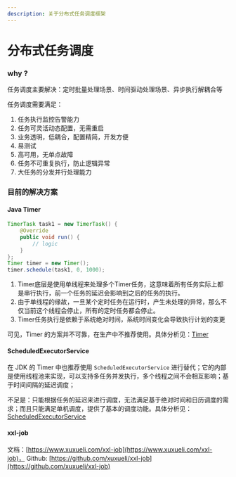 ```yaml
---
description: 关于分布式任务调度框架
---
```


# 分布式任务调度

### why ?

任务调度主要解决：定时批量处理场景、时间驱动处理场景、异步执行解耦合等

任务调度需要满足：

1. 任务执行监控告警能力
2. 任务可灵活动态配置，无需重启
3. 业务透明，低耦合，配置精简，开发方便
4. 易测试
5. 高可用，无单点故障
6. 任务不可重复执行，防止逻辑异常
7. 大任务的分发并行处理能力

### 目前的解决方案

#### Java Timer

```java
TimerTask task1 = new TimerTask() {
    @Override
    public void run() {
        // logic
    }
};
Timer timer = new Timer();
timer.schedule(task1, 0, 1000);
```

1. Timer底层是使用单线程来处理多个Timer任务，这意味着所有任务实际上都是串行执行，前一个任务的延迟会影响到之后的任务的执行。
2. 由于单线程的缘故，一旦某个定时任务在运行时，产生未处理的异常，那么不仅当前这个线程会停止，所有的定时任务都会停止。
3. Timer任务执行是依赖于系统绝对时间，系统时间变化会导致执行计划的变更

可见，Timer 的方案并不可靠，在生产中不推荐使用。具体分析见：[Timer](timer.md)

#### ScheduledExecutorService

在 JDK 的 Timer 中也推荐使用 `ScheduledExecutorService` 进行替代；它的内部是使用线程池来实现，可以支持多任务并发执行，多个线程之间不会相互影响；基于时间间隔的延迟调度；

不足是：只能根据任务的延迟来进行调度，无法满足基于绝对时间和日历调度的需求；而且只能满足单机调度，提供了基本的调度功能。具体分析见：[ScheduledExecutorService](scheduledexecutorservice.md)

#### xxl-job

文档：[https://www.xuxueli.com/xxl-job](https://www.xuxueli.com/xxl-job)， Github: [https://github.com/xuxueli/xxl-job](https://github.com/xuxueli/xxl-job)



